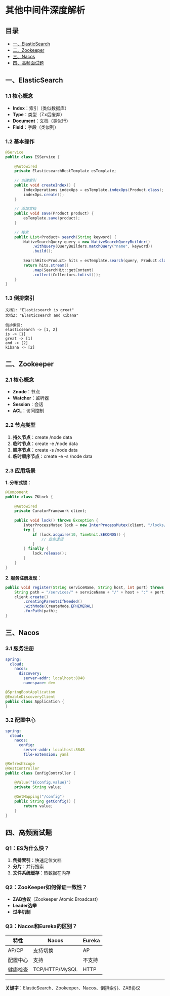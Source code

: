# 其他中间件深度解析

## 目录
- [一、ElasticSearch](#一elasticsearch)
- [二、Zookeeper](#二zookeeper)
- [三、Nacos](#三nacos)
- [四、高频面试题](#四高频面试题)

## 一、ElasticSearch

### 1.1 核心概念

- **Index**：索引（类似数据库）
- **Type**：类型（7.x后废弃）
- **Document**：文档（类似行）
- **Field**：字段（类似列）

### 1.2 基本操作

```java
@Service
public class ESService {
    
    @Autowired
    private ElasticsearchRestTemplate esTemplate;
    
    // 创建索引
    public void createIndex() {
        IndexOperations indexOps = esTemplate.indexOps(Product.class);
        indexOps.create();
    }
    
    // 添加文档
    public void save(Product product) {
        esTemplate.save(product);
    }
    
    // 搜索
    public List<Product> search(String keyword) {
        NativeSearchQuery query = new NativeSearchQueryBuilder()
            .withQuery(QueryBuilders.matchQuery("name", keyword))
            .build();
        
        SearchHits<Product> hits = esTemplate.search(query, Product.class);
        return hits.stream()
            .map(SearchHit::getContent)
            .collect(Collectors.toList());
    }
}
```

### 1.3 倒排索引

```
文档1: "Elasticsearch is great"
文档2: "Elasticsearch and Kibana"

倒排索引:
elasticsearch -> [1, 2]
is -> [1]
great -> [1]
and -> [2]
kibana -> [2]
```

## 二、Zookeeper

### 2.1 核心概念

- **Znode**：节点
- **Watcher**：监听器
- **Session**：会话
- **ACL**：访问控制

### 2.2 节点类型

1. **持久节点**：create /node data
2. **临时节点**：create -e /node data
3. **顺序节点**：create -s /node data
4. **临时顺序节点**：create -e -s /node data

### 2.3 应用场景

**1. 分布式锁**：
```java
@Component
public class ZKLock {
    
    @Autowired
    private CuratorFramework client;
    
    public void lock() throws Exception {
        InterProcessMutex lock = new InterProcessMutex(client, "/locks/myLock");
        try {
            if (lock.acquire(10, TimeUnit.SECONDS)) {
                // 业务逻辑
            }
        } finally {
            lock.release();
        }
    }
}
```

**2. 服务注册发现**：
```java
public void register(String serviceName, String host, int port) throws Exception {
    String path = "/services/" + serviceName + "/" + host + ":" + port;
    client.create()
        .creatingParentsIfNeeded()
        .withMode(CreateMode.EPHEMERAL)
        .forPath(path);
}
```

## 三、Nacos

### 3.1 服务注册

```yaml
spring:
  cloud:
    nacos:
      discovery:
        server-addr: localhost:8848
        namespace: dev
```

```java
@SpringBootApplication
@EnableDiscoveryClient
public class Application {
}
```

### 3.2 配置中心

```yaml
spring:
  cloud:
    nacos:
      config:
        server-addr: localhost:8848
        file-extension: yaml
```

```java
@RefreshScope
@RestController
public class ConfigController {
    
    @Value("${config.value}")
    private String value;
    
    @GetMapping("/config")
    public String getConfig() {
        return value;
    }
}
```

## 四、高频面试题

### Q1：ES为什么快？

1. **倒排索引**：快速定位文档
2. **分片**：并行搜索
3. **文件系统缓存**：热数据在内存

### Q2：ZooKeeper如何保证一致性？

- **ZAB协议**（Zookeeper Atomic Broadcast）
- **Leader选举**
- **过半机制**

### Q3：Nacos和Eureka的区别？

| 特性 | Nacos | Eureka |
|------|-------|--------|
| AP/CP | 支持切换 | AP |
| 配置中心 | 支持 | 不支持 |
| 健康检查 | TCP/HTTP/MySQL | HTTP |

---

**关键字**：ElasticSearch、Zookeeper、Nacos、倒排索引、ZAB协议

